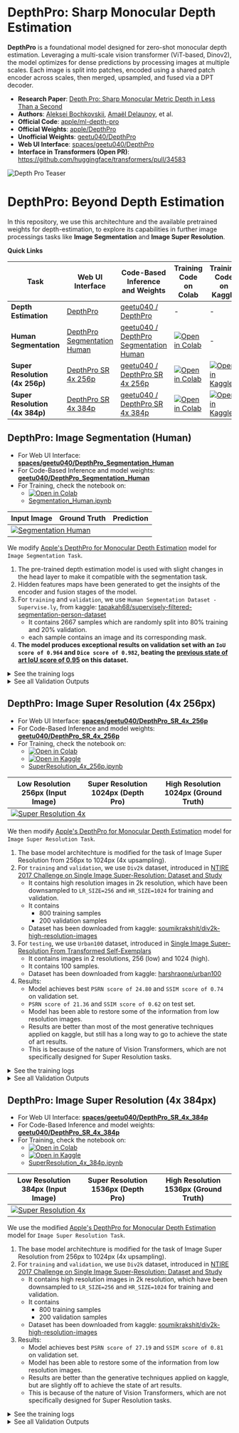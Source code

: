 # DepthPro: Sharp Monocular Depth Estimation

**DepthPro** is a foundational model designed for zero-shot monocular depth estimation. Leveraging a multi-scale vision transformer (ViT-based, Dinov2), the model optimizes for dense predictions by processing images at multiple scales. Each image is split into patches, encoded using a shared patch encoder across scales, then merged, upsampled, and fused via a DPT decoder.

- **Research Paper**: [Depth Pro: Sharp Monocular Metric Depth in Less Than a Second](https://arxiv.org/pdf/2410.02073)
- **Authors**: [Aleksei Bochkovskii](https://arxiv.org/search/cs?searchtype=author&query=Bochkovskii,+A), [Amaël Delaunoy](https://arxiv.org/search/cs?searchtype=author&query=Delaunoy,+A), et al.
- **Official Code**: [apple/ml-depth-pro](https://github.com/apple/ml-depth-pro)
- **Official Weights**: [apple/DepthPro](https://huggingface.co/apple/DepthPro)
- **Unofficial Weights**: [geetu040/DepthPro](https://huggingface.co/geetu040/DepthPro)
- **Web UI Interface**: [spaces/geetu040/DepthPro](https://huggingface.co/spaces/geetu040/DepthPro)
- **Interface in Transformers (Open PR)**: https://github.com/huggingface/transformers/pull/34583

![Depth Pro Teaser](assets/readme/depth-pro-teaser.jpg)

# DepthPro: Beyond Depth Estimation

In this repository, we use this architechture and the available pretrained weights for depth-estimation, to explore its capabilities in further image processings tasks like **Image Segmentation** and **Image Super Resolution**.

**Quick Links**

| Task                           | Web UI Interface                                                                                  | Code-Based Inference and Weights                                                                      | Training Code on Colab                                                                                                                                  | Training Code on Kaggle                                                                                                                        | Training Logs                                                     | Validation Outputs                                                          |
| ------------------------------ | ------------------------------------------------------------------------------------------------- | ----------------------------------------------------------------------------------------------------- | ------------------------------------------------------------------------------------------------------------------------------------------------------- | ---------------------------------------------------------------------------------------------------------------------------------------------- | ----------------------------------------------------------------- | --------------------------------------------------------------------------- |
| **Depth Estimation**           | [DepthPro](https://huggingface.co/spaces/geetu040/DepthPro)                                       | [geetu040 / DepthPro](https://huggingface.co/geetu040/DepthPro)                                       | -                                                                                                                                                       | -                                                                                                                                              | -                                                                 | -                                                                           |
| **Human Segmentation**         | [DepthPro Segmentation Human](https://huggingface.co/spaces/geetu040/DepthPro_Segmentation_Human) | [geetu040 / DepthPro Segmentation Human](https://huggingface.co/geetu040/DepthPro_Segmentation_Human) | [![Open in Colab](https://colab.research.google.com/assets/colab-badge.svg)](https://colab.research.google.com/drive/1IXKoCHqzOwszmRrUiynbbGL_SiCwWKPK) | -                                                                                                                                              | [Training Logs](assets/training_logs/Segmentation_Human.png)      | [Validation Outputs](assets/validation_outputs/Segmentation_Human.jpg)      |
| **Super Resolution (4x 256p)** | [DepthPro SR 4x 256p](https://huggingface.co/spaces/geetu040/DepthPro_SR_4x_256p)                 | [geetu040 / DepthPro SR 4x 256p](https://huggingface.co/geetu040/DepthPro_SR_4x_256p)                 | [![Open in Colab](https://colab.research.google.com/assets/colab-badge.svg)](https://colab.research.google.com/drive/1J4UheUjCLS-oqOuay-JfPkIZZQXpnZGZ) | [![Open in Kaggle](https://kaggle.com/static/images/open-in-kaggle.svg)](https://www.kaggle.com/code/sacrum/depthpro-superresolution-4x-256p/) | [Training Logs](assets/training_logs/SuperResolution_4x_256p.png) | [Validation Outputs](assets/validation_outputs/SuperResolution_4x_256p.png) |
| **Super Resolution (4x 384p)** | [DepthPro SR 4x 384p](https://huggingface.co/spaces/geetu040/DepthPro_SR_4x_384p)                 | [geetu040 / DepthPro SR 4x 384p](https://huggingface.co/geetu040/DepthPro_SR_4x_384p)                 | [![Open in Colab](https://colab.research.google.com/assets/colab-badge.svg)](https://colab.research.google.com/drive/1fYqfMxhekHCAlTxkBj5be-dsNgs5LQOK) | [![Open in Kaggle](https://kaggle.com/static/images/open-in-kaggle.svg)](https://www.kaggle.com/code/sacrum/depthpro-superresolution-4x-384p/) | [Training Logs](assets/training_logs/SuperResolution_4x_384p.png) | [Validation Outputs](assets/validation_outputs/SuperResolution_4x_384p.png) |

## DepthPro: Image Segmentation (Human)

- For Web UI Interface: [**spaces/geetu040/DepthPro_Segmentation_Human**](https://huggingface.co/spaces/geetu040/DepthPro_Segmentation_Human)
- For Code-Based Inference and model weights: [**geetu040/DepthPro_Segmentation_Human**](https://huggingface.co/geetu040/DepthPro_Segmentation_Human)
- For Training, check the notebook on:
  - [![Open in Colab](https://colab.research.google.com/assets/colab-badge.svg)](https://colab.research.google.com/drive/1IXKoCHqzOwszmRrUiynbbGL_SiCwWKPK)
  - [Segmentation_Human.ipynb](Segmentation_Human.ipynb)

<table>
  <thead>
    <tr>
      <th>Input Image</th>
      <th>Ground Truth</th>
      <th>Prediction</th>
    </tr>
  </thead>
  <tbody>
    <tr>
      <td colspan="3">
        <a href="assets/validation_outputs/Segmentation_Human.jpg">
          <img src="assets/validation_outputs_brief/Segmentation_Human.png" alt="Segmentation Human"">
        </a>
      </td>
    </tr>
  </tbody>
</table>

We modify [Apple's DepthPro for Monocular Depth Estimation](https://arxiv.org/abs/2410.02073) model for `Image Segmentation Task`.
1. The pre-trained depth estimation model is used with slight changes in the head layer to make it compatible with the segmentation task.
2. Hidden features maps have been generated to get the insights of the encoder and fusion stages of the model.
3. For `training` and `validation`, we use `Human Segmentation Dataset - Supervise.ly`, from kaggle: [tapakah68/supervisely-filtered-segmentation-person-dataset](https://www.kaggle.com/datasets/tapakah68/supervisely-filtered-segmentation-person-dataset)
   - It contains 2667 samples which are randomly split into 80% training and 20% validation.
   - each sample contains an image and its corresponding mask.
4. **The model produces exceptional results on validation set with an `IoU score of 0.964` and `Dice score of 0.982`, beating the [previous state of art IoU score of 0.95](https://www.kaggle.com/code/saeedghamshadzai/person-segmentation-deeplabv3-pytorch) on this dataset.**

<details>
  <summary>See the training logs</summary>

  [![Training Logs](assets/training_logs/Segmentation_Human.png)](assets/training_logs/Segmentation_Human.png)

</details>

<details>
  <summary>See all Validation Outputs</summary>

  [![validation_outputs/Segmentation_Human](assets/validation_outputs/Segmentation_Human.jpg)](assets/validation_outputs/Segmentation_Human.jpg)

</details>

## DepthPro: Image Super Resolution (4x 256px)

- For Web UI Interface: [**spaces/geetu040/DepthPro_SR_4x_256p**](https://huggingface.co/spaces/geetu040/DepthPro_SR_4x_256p)
- For Code-Based Inference and model weights: [**geetu040/DepthPro_SR_4x_256p**](https://huggingface.co/geetu040/DepthPro_SR_4x_256p)
- For Training, check the notebook on:
  - [![Open in Colab](https://colab.research.google.com/assets/colab-badge.svg)](https://colab.research.google.com/drive/1J4UheUjCLS-oqOuay-JfPkIZZQXpnZGZ)
  - [![Open in Kaggle](https://kaggle.com/static/images/open-in-kaggle.svg)](https://www.kaggle.com/code/sacrum/depthpro-superresolution-4x-256p/)
  - [SuperResolution_4x_256p.ipynb](SuperResolution_4x_256p.ipynb)

<table>
  <thead>
    <tr>
      <th>Low Resolution 256px (Input Image)</th>
      <th>Super Resolution 1024px (Depth Pro)</th>
      <th>High Resolution 1024px (Ground Truth)</th>
    </tr>
  </thead>
  <tbody>
    <tr>
      <td colspan="3">
        <a href="assets/validation_outputs/SuperResolution_4x_256p.png">
          <img src="assets/validation_outputs_brief/SuperResolution_4x_256p.png" alt="Super Resolution 4x">
        </a>
      </td>
    </tr>
  </tbody>
</table>

We then modify [Apple's DepthPro for Monocular Depth Estimation](https://arxiv.org/abs/2410.02073) model for `Image Super Resolution Task`.
1. The base model architechture is modified for the task of Image Super Resolution from 256px to 1024px (4x upsampling).
2. For `training` and `validation`, we use `Div2k` dataset, introduced in [NTIRE 2017 Challenge on Single Image Super-Resolution: Dataset and Study](https://ieeexplore.ieee.org/document/8014884)
   - It contains high resolution images in 2k resolution, which have been downsampled to `LR_SIZE=256` and `HR_SIZE=1024` for training and validation.
   - It contains
      - 800 training samples
      - 200 validation samples
   - Dataset has been downloaded from kaggle: [soumikrakshit/div2k-high-resolution-images](https://www.kaggle.com/datasets/soumikrakshit/div2k-high-resolution-images)
3. For `testing`, we use `Urban100` dataset, introduced in [Single Image Super-Resolution From Transformed Self-Exemplars](https://www.cv-foundation.org/openaccess/content_cvpr_2015/html/Huang_Single_Image_Super-Resolution_2015_CVPR_paper.html)
   - It contains images in 2 resolutions, 256 (low) and 1024 (high).
   - It contains 100 samples.
   - Dataset has been downloaded from kaggle: [harshraone/urban100](https://www.kaggle.com/datasets/harshraone/urban100)
4. Results:
   - Model achieves best `PSRN score of 24.80` and `SSIM score of 0.74` on validation set.
   - `PSRN score of 21.36` and `SSIM score of 0.62` on test set.
   - Model has been able to restore some of the information from low resolution images.
   - Results are better than most of the most generative techniques applied on kaggle, but still has a long way to go to achieve the state of art results.
   - This is because of the nature of Vision Transformers, which are not specifically designed for Super Resolution tasks.

<details>
  <summary>See the training logs</summary>

  [![training_logs/SuperResolution_4x_256p](assets/training_logs/SuperResolution_4x_256p.png)](assets/training_logs/SuperResolution_4x_256p.png)

</details>

<details>
  <summary>See all Validation Outputs</summary>

  [![validation_outputs/SuperResolution_4x_256p](assets/validation_outputs/SuperResolution_4x_256p.png)](assets/validation_outputs/SuperResolution_4x_256p.png)

</details>

## DepthPro: Image Super Resolution (4x 384px)

- For Web UI Interface: [**spaces/geetu040/DepthPro_SR_4x_384p**](https://huggingface.co/spaces/geetu040/DepthPro_SR_4x_384p)
- For Code-Based Inference and model weights: [**geetu040/DepthPro_SR_4x_384p**](https://huggingface.co/geetu040/DepthPro_SR_4x_384p)
- For Training, check the notebook on:
  - [![Open in Colab](https://colab.research.google.com/assets/colab-badge.svg)](https://colab.research.google.com/drive/1fYqfMxhekHCAlTxkBj5be-dsNgs5LQOK)
  - [![Open in Kaggle](https://kaggle.com/static/images/open-in-kaggle.svg)](https://www.kaggle.com/code/sacrum/depthpro-superresolution-4x-384p/)
  - [SuperResolution_4x_384p.ipynb](SuperResolution_4x_384p.ipynb)

<table>
  <thead>
    <tr>
      <th>Low Resolution 384px (Input Image)</th>
      <th>Super Resolution 1536px (Depth Pro)</th>
      <th>High Resolution 1536px (Ground Truth)</th>
    </tr>
  </thead>
  <tbody>
    <tr>
      <td colspan="3">
        <a href="assets/validation_outputs/SuperResolution_4x_384p.png">
          <img src="assets/validation_outputs_brief/SuperResolution_4x_384p.png" alt="Super Resolution 4x">
        </a>
      </td>
    </tr>
  </tbody>
</table>

We use the modified [Apple's DepthPro for Monocular Depth Estimation](https://arxiv.org/abs/2410.02073) model for `Image Super Resolution Task`.
1. The base model architechture is modified for the task of Image Super Resolution from 256px to 1024px (4x upsampling).
2. For `training` and `validation`, we use `Div2k` dataset, introduced in [NTIRE 2017 Challenge on Single Image Super-Resolution: Dataset and Study](https://ieeexplore.ieee.org/document/8014884)
   - It contains high resolution images in 2k resolution, which have been downsampled to `LR_SIZE=256` and `HR_SIZE=1024` for training and validation.
   - It contains
      - 800 training samples
      - 200 validation samples
   - Dataset has been downloaded from kaggle: [soumikrakshit/div2k-high-resolution-images](https://www.kaggle.com/datasets/soumikrakshit/div2k-high-resolution-images)
3. Results:
   - Model achieves best `PSRN score of 27.19` and `SSIM score of 0.81` on validation set.
   - Model has been able to restore some of the information from low resolution images.
   - Results are better than the generative techniques applied on kaggle, but are slightly off to achieve the state of art results.
   - This is because of the nature of Vision Transformers, which are not specifically designed for Super Resolution tasks.

<details>
  <summary>See the training logs</summary>

  [![training_logs/SuperResolution_4x_384p](assets/training_logs/SuperResolution_4x_384p.png)](assets/training_logs/SuperResolution_4x_384p.png)

</details>

<details>
  <summary>See all Validation Outputs</summary>

  [![validation_outputs/SuperResolution_4x_384p](assets/validation_outputs/SuperResolution_4x_384p.png)](assets/validation_outputs/SuperResolution_4x_384p.png)

</details>
